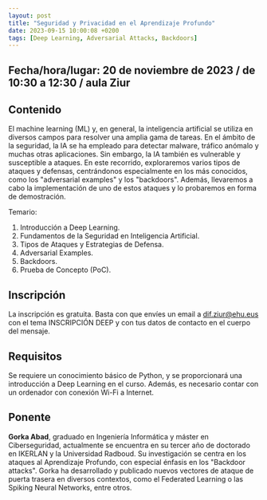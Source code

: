```yaml
---
layout: post
title: "Seguridad y Privacidad en el Aprendizaje Profundo"
date: 2023-09-15 10:00:08 +0200
tags: [Deep Learning, Adversarial Attacks, Backdoors]
---
```

## Fecha/hora/lugar: 20 de noviembre de 2023 / de 10:30 a 12:30 / aula Ziur

## Contenido

El machine learning (ML) y, en general, la inteligencia artificial se utiliza en diversos campos para resolver una amplia gama de tareas. En el ámbito de la seguridad, la IA se ha empleado para detectar malware, tráfico anómalo y muchas otras aplicaciones. Sin embargo, la IA también es vulnerable y susceptible a ataques. En este recorrido, exploraremos varios tipos de ataques y defensas, centrándonos especialmente en los más conocidos, como los "adversarial examples" y los "backdoors". Además, llevaremos a cabo la implementación de uno de estos ataques y lo probaremos en forma de demostración.

Temario:

1. Introducción a Deep Learning.
2. Fundamentos de la Seguridad en Inteligencia Artificial.
3. Tipos de Ataques y Estrategias de Defensa.
4. Adversarial Examples.
5. Backdoors.
6. Prueba de Concepto (PoC).

## Inscripción

La inscripción es gratuita. Basta con que envíes un email a [dif.ziur@ehu.eus](dif.ziur@ehu.eus) con el tema INSCRIPCIÓN DEEP y con tus datos de contacto en el cuerpo del mensaje. 

## Requisitos

Se requiere un conocimiento básico de Python, y se proporcionará una introducción a Deep Learning en el curso. Además, es necesario contar con un ordenador con conexión Wi-Fi a Internet.

## Ponente

**Gorka Abad**, graduado en Ingeniería Informática y máster en Ciberseguridad, actualmente se encuentra en su tercer año de doctorado en IKERLAN y la Universidad Radboud. Su investigación se centra en los ataques al Aprendizaje Profundo, con especial énfasis en los "Backdoor attacks". Gorka ha desarrollado y publicado nuevos vectores de ataque de puerta trasera en diversos contextos, como el Federated Learning o las Spiking Neural Networks, entre otros.
